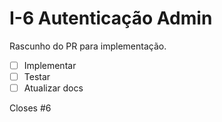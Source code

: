 # I-6 Autenticação Admin

Rascunho do PR para implementação.

- [ ] Implementar
- [ ] Testar
- [ ] Atualizar docs

Closes #6